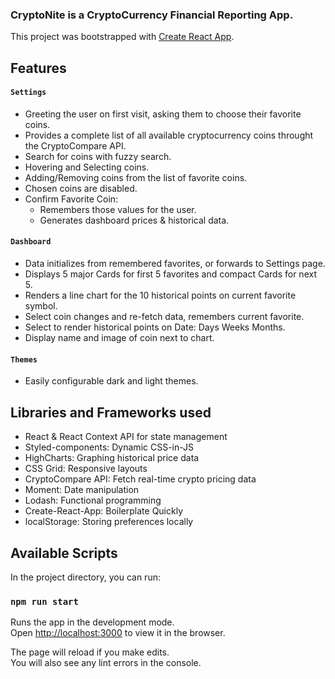 ### CryptoNite is a CryptoCurrency Financial Reporting App.

This project was bootstrapped with [Create React App](https://github.com/facebook/create-react-app).

## Features

#### `Settings`

  - Greeting the user on first visit, asking them to choose their favorite coins.
  - Provides a complete list of all available cryptocurrency coins throught the CryptoCompare API.
  - Search for coins with fuzzy search.
  - Hovering and Selecting coins.
  - Adding/Removing coins from the list of favorite coins.
  - Chosen coins are disabled.
  - Confirm Favorite Coin:
    - Remembers those values for the user.
    - Generates dashboard prices & historical data.


#### `Dashboard`

- Data initializes from remembered favorites, or forwards to Settings page.
- Displays 5 major Cards for first 5 favorites and compact Cards for next 5.
- Renders a line chart for the 10 historical points on current favorite symbol.
- Select coin changes and re-fetch data, remembers current favorite.
- Select to render historical points on Date: Days Weeks Months.
- Display name and image of coin next to chart.


#### `Themes`

- Easily configurable dark and light themes.

## Libraries and Frameworks used
- React & React Context API for state management
- Styled-components: Dynamic CSS-in-JS
- HighCharts: Graphing historical price data
- CSS Grid: Responsive layouts
- CryptoCompare API: Fetch real-time crypto pricing data
- Moment: Date manipulation
- Lodash: Functional programming
- Create-React-App: Boilerplate Quickly
- localStorage: Storing preferences locally

## Available Scripts

In the project directory, you can run:

### `npm run start`

Runs the app in the development mode.<br />
Open [http://localhost:3000](http://localhost:3000) to view it in the browser.

The page will reload if you make edits.<br />
You will also see any lint errors in the console.
